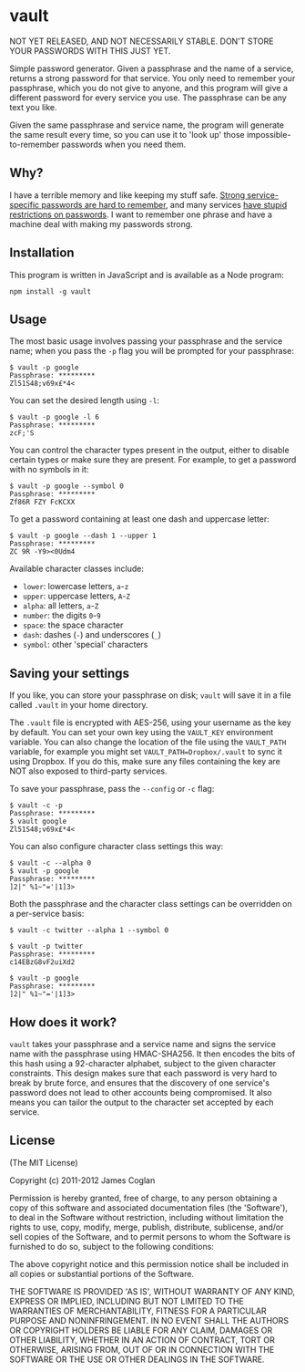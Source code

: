 # vault

NOT YET RELEASED, AND NOT NECESSARILY STABLE. DON'T STORE YOUR PASSWORDS WITH
THIS JUST YET.

Simple password generator. Given a passphrase and the name of a service, returns
a strong password for that service. You only need to remember your passphrase,
which you do not give to anyone, and this program will give a different password
for every service you use. The passphrase can be any text you like.

Given the same passphrase and service name, the program will generate the same
result every time, so you can use it to 'look up' those impossible-to-remember
passwords when you need them.


## Why?

I have a terrible memory and like keeping my stuff safe. [Strong service-specific
passwords are hard to remember](http://xkcd.com/936/), and many services [have
stupid restrictions on passwords](http://me.veekun.com/blog/2011/12/04/fuck-passwords/).
I want to remember one phrase and have a machine deal with making my passwords
strong.


## Installation

This program is written in JavaScript and is available as a Node program:

    npm install -g vault


## Usage

The most basic usage involves passing your passphrase and the service name; when
you pass the `-p` flag you will be prompted for your passphrase:

    $ vault -p google
    Passphrase: *********
    Zl51S48;v69x£*4<

You can set the desired length using `-l`:

    $ vault -p google -l 6
    Passphrase: *********
    zcF;'S

You can control the character types present in the output, either to disable
certain types or make sure they are present. For example, to get a password with
no symbols in it:

    $ vault -p google --symbol 0
    Passphrase: *********
    Zf86R FZY FcKCXX

To get a password containing at least one dash and uppercase letter:

    $ vault -p google --dash 1 --upper 1
    Passphrase: *********
    ZC 9R -Y9><0Udm4

Available character classes include:

* `lower`: lowercase letters, `a`-`z`
* `upper`: uppercase letters, `A`-`Z`
* `alpha`: all letters, `a`-`Z`
* `number`: the digits `0`-`9`
* `space`: the space character ` `
* `dash`: dashes (`-`) and underscores (`_`)
* `symbol`: other 'special' characters


## Saving your settings

If you like, you can store your passphrase on disk; `vault` will save it in a
file called `.vault` in your home directory.

The `.vault` file is encrypted with AES-256, using your username as the key by
default. You can set your own key using the `VAULT_KEY` environment variable.
You can also change the location of the file using the `VAULT_PATH` variable,
for example you might set `VAULT_PATH=Dropbox/.vault` to sync it using Dropbox.
If you do this, make sure any files containing the key are NOT also exposed to
third-party services.

To save your passphrase, pass the `--config` or `-c` flag:

    $ vault -c -p
    Passphrase: *********
    $ vault google
    Zl51S48;v69x£*4<

You can also configure character class settings this way:

    $ vault -c --alpha 0
    $ vault -p google
    Passphrase: *********
    ]2|" %1~"='|1]3>

Both the passphrase and the character class settings can be overridden on a
per-service basis:

    $ vault -c twitter --alpha 1 --symbol 0
    
    $ vault -p twitter
    Passphrase: *********
    c14EBzG8vF2uiXd2
    
    $ vault -p google
    Passphrase: *********
    ]2|" %1~"='|1]3>


## How does it work?

`vault` takes your passphrase and a service name and signs the service name with
the passphrase using HMAC-SHA256. It then encodes the bits of this hash using a
92-character alphabet, subject to the given character constraints. This design
makes sure that each password is very hard to break by brute force, and ensures
that the discovery of one service's password does not lead to other accounts
being compromised. It also means you can tailor the output to the character set
accepted by each service.


## License

(The MIT License)

Copyright (c) 2011-2012 James Coglan

Permission is hereby granted, free of charge, to any person obtaining a copy of
this software and associated documentation files (the 'Software'), to deal in
the Software without restriction, including without limitation the rights to use,
copy, modify, merge, publish, distribute, sublicense, and/or sell copies of the
Software, and to permit persons to whom the Software is furnished to do so,
subject to the following conditions:

The above copyright notice and this permission notice shall be included in all
copies or substantial portions of the Software.

THE SOFTWARE IS PROVIDED 'AS IS', WITHOUT WARRANTY OF ANY KIND, EXPRESS OR
IMPLIED, INCLUDING BUT NOT LIMITED TO THE WARRANTIES OF MERCHANTABILITY, FITNESS
FOR A PARTICULAR PURPOSE AND NONINFRINGEMENT. IN NO EVENT SHALL THE AUTHORS OR
COPYRIGHT HOLDERS BE LIABLE FOR ANY CLAIM, DAMAGES OR OTHER LIABILITY, WHETHER
IN AN ACTION OF CONTRACT, TORT OR OTHERWISE, ARISING FROM, OUT OF OR IN
CONNECTION WITH THE SOFTWARE OR THE USE OR OTHER DEALINGS IN THE SOFTWARE.

